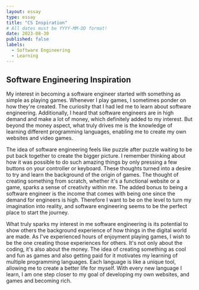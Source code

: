 ```yaml
---
layout: essay
type: essay
title: "CS Inspiration"
# All dates must be YYYY-MM-DD format!
date: 2023-08-30
published: false
labels:
  - Software Engineering
  - Learning
---
```


## Software Engineering Inspiration
My interest in becoming a software engineer started with something as simple as playing games. Whenever I play games, I sometimes ponder on how they're created. The curiosity that I had led me to learn about software engineering. Additionally, I heard that software engineers are in high demand and make a lot of money, which definitely added to my interest. But beyond the money aspect, what truly drives me is the knowledge of learning different programming languages, enabling me to create my own websites and video games.

The idea of software engineering feels like puzzle after puzzle waiting to be put back together to create the bigger picture. I remember thinking about how it was possible to do such amazing things by only pressing a few buttons on your controller or keyboard. These thoughts turned into a desire to try and learn the background of the origin of games. The thought of creating something from scratch, whether it's a functional website or a game, sparks a sense of creativity within me. The added bonus to being a software engineer is the income that comes with being one since the demand for engineers is high. Therefore I want to be on the level to turn my imagination into reality, and software engineering seems to be the perfect place to start the journey.

What truly sparks my interest in me software engineering is its potential to show others the background experience of how things in the digital world are made. As I've experienced hours of enjoyment playing games, I wish to be the one creating those experiences for others. It's not only about the coding, it's also about the money. The idea of creating something as cool and fun as games and also getting paid for it motivates my learning of multiple programming languages. Each language is like a unique tool, allowing me to create a better life for myself. With every new language I learn, I am one step closer to my goal of developing my own websites, and games and becoming rich.
